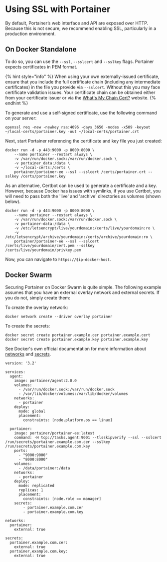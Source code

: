 # Using SSL with Portainer

By default, Portainer’s web interface and API are exposed over HTTP.  Because this is not secure, we recommend enabling SSL, particularly in a production environment.

## On Docker Standalone

To do so, you can use the `--ssl`, `--sslcert` and `--sslkey` flags. Portainer expects certificates in PEM format.

{% hint style="info" %}
When using your own externally-issued certificate, ensure that you include the full certificate chain \(including any intermediate certificates\) in the file you provide via `--sslcert`. Without this you may face certificate validation issues. Your certificate chain can be obtained either from your certificate issuer or via the [What's My Chain Cert?](https://whatsmychaincert.com/) website.
{% endhint %}

To generate and use a self-signed certificate, use the following command on your server:

```text
openssl req -new -newkey rsa:4096 -days 3650 -nodes -x509 -keyout ~/local-certs/portainer.key -out ~/local-certs/portainer.crt
```

Next, start Portainer referencing the certificate and key file you just created:

```text
docker run -d -p 443:9000 -p 8000:8000 \
    --name portainer --restart always \
    -v /var/run/docker.sock:/var/run/docker.sock \
    -v portainer_data:/data \
    -v ~/local-certs:/certs \
    portainer/portainer-ee --ssl --sslcert /certs/portainer.crt --sslkey /certs/portainer.key
```

As an alternative, Certbot can be used to generate a certificate and a key. However, because Docker has issues with symlinks, if you use Certbot, you will need to pass both the 'live' and 'archive' directories as volumes \(shown below\).

```text
docker run -d -p 443:9000 -p 8000:8000 \
    --name portainer --restart always \
    -v /var/run/docker.sock:/var/run/docker.sock \
    -v portainer-data:/data \
    -v /etc/letsencrypt/live/yourdomain:/certs/live/yourdomain:ro \
    -v /etc/letsencrypt/archive/yourdomain:/certs/archive/yourdomain:ro \
    portainer/portainer-ee --ssl --sslcert /certs/live/yourdomain/cert.pem --sslkey /certs/live/yourdomain/privkey.pem
```

Now, you can navigate to `https://$ip-docker-host`.

## Docker Swarm

Securing Portainer on Docker Swarm is quite simple. The following example assumes that you have an external overlay network and external secrets. If you do not, simply create them:

To create the overlay network:

```text
docker network create --driver overlay portainer
```

To create the secrets:

```text
docker secret create portainer.example.cer portainer.example.cert
docker secret create portainer.example.key portainer.example.key
```

See Docker's own official documentation for more information about [networks](https://docs.docker.com/engine/reference/commandline/network_create/) and [secrets](https://docs.docker.com/compose/compose-file/#secrets).

```text
version: '3.2'

services:
  agent:
    image: portainer/agent:2.0.0
    volumes:
      - /var/run/docker.sock:/var/run/docker.sock
      - /var/lib/docker/volumes:/var/lib/docker/volumes
    networks:
      - portainer
    deploy:
      mode: global
      placement:
        constraints: [node.platform.os == linux]

  portainer:
    image: portainer/portainer-ee:latest
    command: -H tcp://tasks.agent:9001 --tlsskipverify --ssl --sslcert /run/secrets/portainer.example.com.cer --sslkey /run/secrets/portainer.example.com.key
    ports:
      - "9000:9000"
      - "8000:8000"
    volumes:
      - /data/portainer:/data
    networks:
      - portainer
    deploy:
      mode: replicated
      replicas: 1
      placement:
        constraints: [node.role == manager]
    secrets:
        - portainer.example.com.cer
        - portainer.example.com.key

networks:
  portainer:
    external: true

secrets:
  portainer.example.com.cer:
    external: true
  portainer.example.com.key:
    external: true
```

